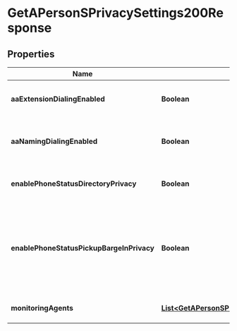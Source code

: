 

# GetAPersonSPrivacySettings200Response


## Properties

| Name | Type | Description | Notes |
|------------ | ------------- | ------------- | -------------|
|**aaExtensionDialingEnabled** | **Boolean** | When &#x60;true&#x60; auto attendant extension dialing will be enabled. |  [optional] |
|**aaNamingDialingEnabled** | **Boolean** | When &#x60;true&#x60; auto attendant dailing by first or last name will be enabled. |  [optional] |
|**enablePhoneStatusDirectoryPrivacy** | **Boolean** | When &#x60;true&#x60; phone status directory privacy will be enabled. |  [optional] |
|**enablePhoneStatusPickupBargeInPrivacy** | **Boolean** | When &#x60;true&#x60; privacy is enforced for call pickup and barge-in. Only members specified by &#x60;monitoringAgents&#x60; can pickup or barge-in on the call. |  [optional] |
|**monitoringAgents** | [**List&lt;GetAPersonSPrivacySettings200ResponseMonitoringAgentsInner&gt;**](GetAPersonSPrivacySettings200ResponseMonitoringAgentsInner.md) | List of people that are being monitored. |  [optional] |




